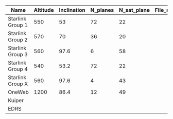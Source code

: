 
| Name             | Altitude | Inclination | N_planes | N_sat_plane | File_name |
| ---------------- | -------- | ----------- | -------- | ----------- | --------- |
| Starlink Group 1 | 550      | 53          | 72       | 22          |           |
| Starlink Group 2 | 570      | 70          | 36       | 20          |           |
| Starlink Group 3 | 560      | 97.6        | 6        | 58          |           |
| Starlink Group 4 | 540      | 53.2        | 72       | 22          |           |
| Starlink Group X | 560      | 97.6        | 4        | 43          |           |
| OneWeb           | 1200     | 86.4        | 12       | 49          |           |
| Kuiper           |          |             |          |             |           |
| EDRS             |          |             |          |             |           |
